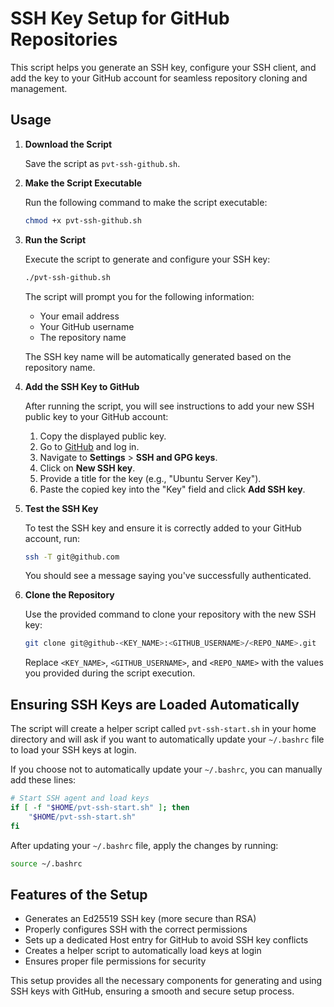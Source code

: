 # SSH Key Setup for GitHub Repositories

This script helps you generate an SSH key, configure your SSH client, and add the key to your GitHub account for seamless repository cloning and management.

## Usage

1. **Download the Script**

   Save the script as `pvt-ssh-github.sh`.

2. **Make the Script Executable**

   Run the following command to make the script executable:

   ```sh
   chmod +x pvt-ssh-github.sh
   ```

3. **Run the Script**

   Execute the script to generate and configure your SSH key:

   ```sh
   ./pvt-ssh-github.sh
   ```

   The script will prompt you for the following information:

   - Your email address
   - Your GitHub username
   - The repository name

   The SSH key name will be automatically generated based on the repository name.

4. **Add the SSH Key to GitHub**

   After running the script, you will see instructions to add your new SSH public key to your GitHub account:

   1. Copy the displayed public key.
   2. Go to [GitHub](https://github.com) and log in.
   3. Navigate to **Settings** > **SSH and GPG keys**.
   4. Click on **New SSH key**.
   5. Provide a title for the key (e.g., "Ubuntu Server Key").
   6. Paste the copied key into the "Key" field and click **Add SSH key**.

5. **Test the SSH Key**

   To test the SSH key and ensure it is correctly added to your GitHub account, run:

   ```sh
   ssh -T git@github.com
   ```

   You should see a message saying you've successfully authenticated.

6. **Clone the Repository**

   Use the provided command to clone your repository with the new SSH key:

   ```sh
   git clone git@github-<KEY_NAME>:<GITHUB_USERNAME>/<REPO_NAME>.git
   ```

   Replace `<KEY_NAME>`, `<GITHUB_USERNAME>`, and `<REPO_NAME>` with the values you provided during the script execution.

## Ensuring SSH Keys are Loaded Automatically

The script will create a helper script called `pvt-ssh-start.sh` in your home directory and will ask if you want to automatically update your `~/.bashrc` file to load your SSH keys at login.

If you choose not to automatically update your `~/.bashrc`, you can manually add these lines:

```sh
# Start SSH agent and load keys
if [ -f "$HOME/pvt-ssh-start.sh" ]; then
    "$HOME/pvt-ssh-start.sh"
fi
```

After updating your `~/.bashrc` file, apply the changes by running:

```sh
source ~/.bashrc
```

## Features of the Setup

- Generates an Ed25519 SSH key (more secure than RSA)
- Properly configures SSH with the correct permissions
- Sets up a dedicated Host entry for GitHub to avoid SSH key conflicts
- Creates a helper script to automatically load keys at login
- Ensures proper file permissions for security

This setup provides all the necessary components for generating and using SSH keys with GitHub, ensuring a smooth and secure setup process.
